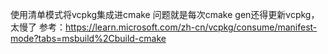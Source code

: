 使用清单模式将vcpkg集成进cmake
问题就是每次cmake gen还得更新vcpkg，太慢了
参考：https://learn.microsoft.com/zh-cn/vcpkg/consume/manifest-mode?tabs=msbuild%2Cbuild-cmake